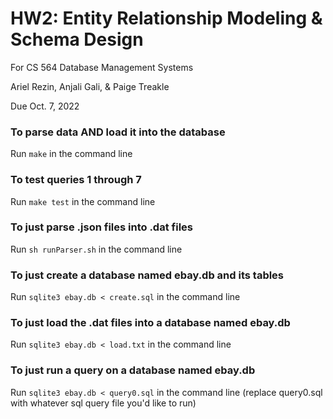 # HW2: Entity Relationship Modeling & Schema Design

For CS 564 Database Management Systems

Ariel Rezin, Anjali Gali, & Paige Treakle

Due Oct. 7, 2022

### To parse data AND load it into the database

Run `make` in the command line

### To test queries 1 through 7

Run `make test` in the command line

### To just parse .json files into .dat files

Run `sh runParser.sh` in the command line

### To just create a database named ebay.db and its tables

Run `sqlite3 ebay.db < create.sql` in the command line

### To just load the .dat files into a database named ebay.db

Run `sqlite3 ebay.db < load.txt` in the command line

### To just run a query on a database named ebay.db

Run `sqlite3 ebay.db < query0.sql` in the command line (replace query0.sql with whatever sql query file you'd like to run)
